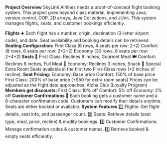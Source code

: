 

**Project Overview**
SkyLink Airlines needs a proof-of-concept flight booking system. This project goes beyond class material, implementing Java, version control, OOP, 2D arrays, Java Collections, and JUnit. This system manages flights, seats, and customer bookings efficiently.

  **Flights ✈️**
    Each flight has a number, origin, destination (3-letter airport code), and date.
     Seat availability and booking details can be retrieved.
**Seating Configuration:**
      First Class (6 rows, 4 seats per row: 2+2)
      Comfort (8 rows, 6 seats per row: 2+2+2)
      Economy (30 rows, 8 seats per row: 2+4+2)
**Seats 💺**
       First Class: Reclines 8 inches, Gourmet Meal 🍽️
       Comfort: Reclines 6 inches, Full Meal 🥗
        Economy: Reclines 3 inches, Snack 🍪
        Special Extra Room Seats available in the first two First-Class rows (+2 inches of recline).
**Seat Pricing:**
      Economy: Base price
       Comfort: 150% of base price
       First Class: 200% of base price (+$50 for extra room seats)
      Prices can be adjusted as the flight date approaches.
       Aloha Club (Loyalty Program)
**Members get discounts:**
     First Class: 10% off
      Comfort: 5% off
       Economy: 2% off
**Customer Confirmations 📝**
      Each booking gets a customer name and a 6-character confirmation code.
      Customers can modify their details anytime.
       Seats are either booked or available.
**System Features**
1️⃣ Flights: Get flight details, seat info, and passenger count.
2️⃣ Seats: Retrieve details (seat type, meal, price, recline) & modify bookings.
3️⃣ Customer Confirmations: Manage confirmation codes & customer names.
4️⃣ Retrieve booked & empty seats efficiently.

